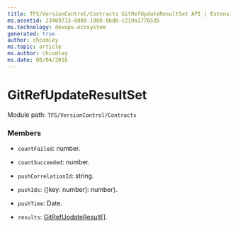 ```yaml
---
title: TFS/VersionControl/Contracts GitRefUpdateResultSet API | Extensions for Azure DevOps Services
ms.assetid: 23489713-8d09-1988-8bdb-c219a1776535
ms.technology: devops-ecosystem
generated: true
author: chcomley
ms.topic: article
ms.author: chcomley
ms.date: 08/04/2016
---
```


# GitRefUpdateResultSet

Module path: `TFS/VersionControl/Contracts`


### Members

* `countFailed`: number. 

* `countSucceeded`: number. 

* `pushCorrelationId`: string. 

* `pushIds`: {[key: number]: number}. 

* `pushTime`: Date. 

* `results`: [GitRefUpdateResult](../../../TFS/VersionControl/Contracts/GitRefUpdateResult.md)[]. 

